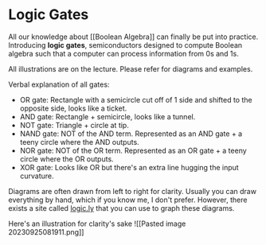 # Logic Gates
All our knowledge about [[Boolean Algebra]] can finally be put into practice. Introducing **logic gates**, semiconductors designed to compute Boolean algebra such that a computer can process information from 0s and 1s. 

All illustrations are on the lecture. Please refer for diagrams and examples.

Verbal explanation of all gates:
- OR gate: Rectangle with a semicircle cut off of 1 side and shifted to the opposite side, looks like a ticket.
- AND gate: Rectangle + semicircle, looks like a tunnel.
- NOT gate: Triangle + circle at tip.
- NAND gate: NOT of the AND term. Represented as an AND gate + a teeny circle where the AND outputs.
- NOR gate: NOT of the OR term. Represented as an OR gate + a teeny circle where the OR outputs.
- XOR gate: Looks like OR but there's an extra line hugging the input curvature.

Diagrams are often drawn from left to right for clarity. Usually you can draw everything by hand, which if you know me, I don't prefer. However, there exists a site called [logic.ly](https://logic.ly) that you can use to graph these diagrams.

Here's an illustration for clarity's sake
![[Pasted image 20230925081911.png]]